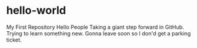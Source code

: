 # hello-world
My First Repository
Hello People 
Taking a giant step forward in GitHub.  Trying to learn something new.  Gonna leave soon so I don'd get a parking ticket. 
